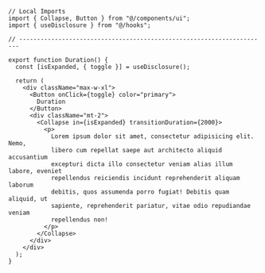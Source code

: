 ﻿```tsx
// Local Imports
import { Collapse, Button } from "@/components/ui";
import { useDisclosure } from "@/hooks";

// ----------------------------------------------------------------------

export function Duration() {
  const [isExpanded, { toggle }] = useDisclosure();

  return (
    <div className="max-w-xl">
      <Button onClick={toggle} color="primary">
        Duration
      </Button>
      <div className="mt-2">
        <Collapse in={isExpanded} transitionDuration={2000}>
          <p>
            Lorem ipsum dolor sit amet, consectetur adipisicing elit. Nemo,
            libero cum repellat saepe aut architecto aliquid accusantium
            excepturi dicta illo consectetur veniam alias illum labore, eveniet
            repellendus reiciendis incidunt reprehenderit aliquam laborum
            debitis, quos assumenda porro fugiat! Debitis quam aliquid, ut
            sapiente, reprehenderit pariatur, vitae odio repudiandae veniam
            repellendus non!
          </p>
        </Collapse>
      </div>
    </div>
  );
}

```
